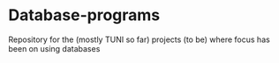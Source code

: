 # Database-programs
Repository for the (mostly TUNI so far) projects (to be) where focus has been on using databases
